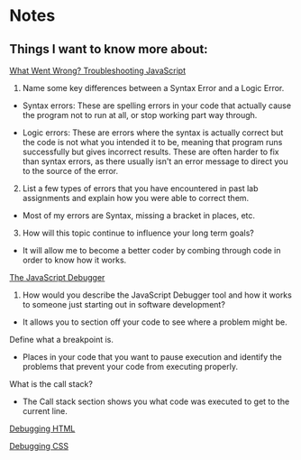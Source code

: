 # Notes

## Things I want to know more about:

[What Went Wrong? Troubleshooting JavaScript](https://developer.mozilla.org/en-US/docs/Learn/JavaScript/First_steps/What_went_wrong)

1. Name some key differences between a Syntax Error and a Logic Error.

- Syntax errors: These are spelling errors in your code that actually cause the program not to run at all, or stop working part way through.

- Logic errors: These are errors where the syntax is actually correct but the code is not what you intended it to be, meaning that program runs successfully but gives incorrect results. These are often harder to fix than syntax errors, as there usually isn't an error message to direct you to the source of the error.


2. List a few types of errors that you have encountered in past lab assignments and explain how you were able to correct them.

- Most of my errors are Syntax, missing a bracket in places, etc.

3. How will this topic continue to influence your long term goals?

- It will allow me to become a better coder by combing through code in order to know how it works.

[The JavaScript Debugger](https://developer.mozilla.org/en-US/docs/Learn/Common_questions/What_are_browser_developer_tools#the_javascript_debugger)

1. How would you describe the JavaScript Debugger tool and how it works to someone just starting out in software development?

- It allows you to section off your code to see where a problem might be.

Define what a breakpoint is.

- Places in your code that you want to pause execution and identify the problems that prevent your code from executing properly.

What is the call stack?

- The Call stack section shows you what code was executed to get to the current line.

[Debugging HTML](https://developer.mozilla.org/en-US/docs/Learn/HTML/Introduction_to_HTML/Debugging_HTML)

[Debugging CSS](https://developer.mozilla.org/en-US/docs/Learn/CSS/Building_blocks/Debugging_CSS)

